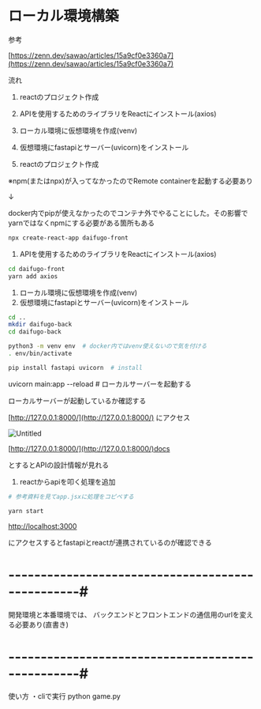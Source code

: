 # ローカル環境構築

参考

[https://zenn.dev/sawao/articles/15a9cf0e3360a7](https://zenn.dev/sawao/articles/15a9cf0e3360a7)

流れ

1. reactのプロジェクト作成
2. APIを使用するためのライブラリをReactにインストール(axios)
3. ローカル環境に仮想環境を作成(venv)
4. 仮想環境にfastapiとサーバー(uvicorn)をインストール


1. reactのプロジェクト作成

※npm(またはnpx)が入ってなかったのでRemote containerを起動する必要あり

↓

docker内でpipが使えなかったのでコンテナ外でやることにした。その影響でyarnではなくnpmにする必要がある箇所もある

```bash
npx create-react-app daifugo-front
```

1. APIを使用するためのライブラリをReactにインストール(axios)

```bash
cd daifugo-front
yarn add axios
```

1. ローカル環境に仮想環境を作成(venv)
2. 仮想環境にfastapiとサーバー(uvicorn)をインストール

```bash
cd ..
mkdir daifugo-back
cd daifugo-back

python3 -m venv env  # docker内ではvenv使えないので気を付ける
. env/bin/activate

pip install fastapi uvicorn  # install
```

uvicorn main:app --reload  # ローカルサーバーを起動する

ローカルサーバーが起動しているか確認する

[http://127.0.0.1:8000/](http://127.0.0.1:8000/)
にアクセス

![Untitled](https://s3-us-west-2.amazonaws.com/secure.notion-static.com/056e7c80-0068-4ce2-bc79-5a5423e20c1c/Untitled.png)

[http://127.0.0.1:8000/](http://127.0.0.1:8000/)docs

とするとAPIの設計情報が見れる

1. reactからapiを叩く処理を追加

```bash
# 参考資料を見てapp.jsxに処理をコピペする

yarn start  
```

[http://localhost:3000](http://localhost:3000/)

にアクセスするとfastapiとreactが連携されているのが確認できる


# -------------------------------------------------#
開発環境と本番環境では、
バックエンドとフロントエンドの通信用のurlを変える必要あり(直書き)





# -------------------------------------------------#

使い方
・cliで実行
python game.py
